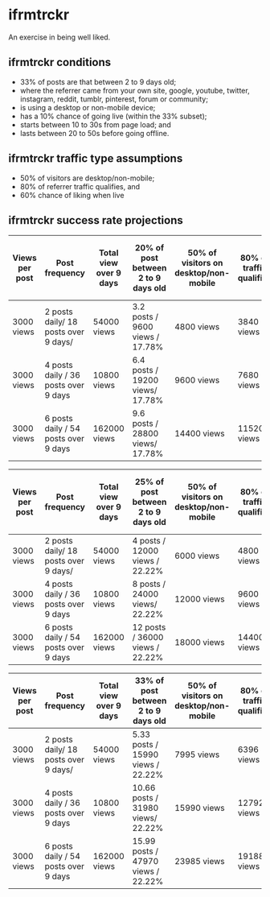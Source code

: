 # ifrmtrckr

An exercise in being well liked.

## ifrmtrckr conditions

- 33% of posts are that between 2 to 9 days old;
- where the referrer came from your own site, google, youtube, twitter, instagram, reddit, tumblr, pinterest, forum or community;
- is using a desktop or non-mobile device;
- has a 10% chance of going live (within the 33% subset);
- starts between 10 to 30s from page load; and
- lasts between 20 to 50s before going offline.

## ifrmtrckr traffic type assumptions 

- 50% of visitors are desktop/non-mobile;
- 80% of referrer traffic qualifies, and
- 60% chance of liking when live

## ifrmtrckr success rate projections

| Views per post | Post frequency                       | Total view over 9 days | 20% of post between 2 to 9 days old | 50% of visitors on desktop/non-mobile | 80% of traffic qualifies | 10% chance of going live | 60% chance of liking when live | Results over 9 days        | Results over 30 days      | Results in % |
| -------------- | ------------------------------------ | ---------------------- | ----------------------------------- | ------------------------------------- | ------------------------ | ------------------------ | ------------------------------ | -------------------------- | ------------------------- | ------------ |
| 3000 views     | 2 posts daily/ 18 posts over 9 days/ | 54000 views            | 3.2 posts / 9600 views / 17.78%     | 4800 views                            | 3840 views               | 384 views / 0.71%        | 230.4 views / likes            | 230.4 likes / 54000 views  | 768 likes / 180000 views  | 0.427%       |
| 3000 views     | 4 posts daily / 36 posts over 9 days | 10800 views            | 6.4 posts / 19200 views/ 17.78%     | 9600 views                            | 7680 views               | 768 views / 0.71%        | 460.8 views / likes            | 460.8 likes / 108000 views | 1536 likes / 360000 views | 0.427%       |
| 3000 views     | 6 posts daily / 54 posts over 9 days | 162000 views           | 9.6 posts / 28800 views/ 17.78%     | 14400 views                           | 11520 views              | 1152 views / 0.71%       | 691.2 views / likes            | 691.2 likes / 162000 views | 2304 likes / 540000 views | 0.427%       |



| Views per post | Post frequency                       | Total view over 9 days | 25% of post between 2 to 9 days old | 50% of visitors on desktop/non-mobile | 80% of traffic qualifies | 10% chance of going live | 60% chance of liking when live | Results over 9 days      | Results over 30 days      | Results in % |
| -------------- | ------------------------------------ | ---------------------- | ----------------------------------- | ------------------------------------- | ------------------------ | ------------------------ | ------------------------------ | ------------------------ | ------------------------- | ------------ |
| 3000 views     | 2 posts daily/ 18 posts over 9 days/ | 54000 views            | 4 posts / 12000 views / 22.22%      | 6000 views                            | 4800 views               | 480 views / 0.89%        | 288 views / likes              | 288 likes / 54000 views  | 960 likes / 180000 views  | 0.53%        |
| 3000 views     | 4 posts daily / 36 posts over 9 days | 10800 views            | 8 posts / 24000 views/ 22.22%       | 12000 views                           | 9600 views               | 960 views / 0.89%        | 576 views / likes              | 576 likes / 108000 views | 1920 likes / 360000 views | 0.53%        |
| 3000 views     | 6 posts daily / 54 posts over 9 days | 162000 views           | 12 posts / 36000 views / 22.22%     | 18000 views                           | 14400 views              | 1440 views / 0.89%       | 864 views / likes              | 864 likes / 162000 views | 2880 likes / 540000 views | 0.53%        |

| Views per post | Post frequency                       | Total view over 9 days | 33% of post between 2 to 9 days old | 50% of visitors on desktop/non-mobile | 80% of traffic qualifies | 10% chance of going live | 60% chance of liking when live | Results over 9 days          | Results over 30 days        | Results in % |
| -------------- | ------------------------------------ | ---------------------- | ----------------------------------- | ------------------------------------- | ------------------------ | ------------------------ | ------------------------------ | ---------------------------- | --------------------------- | ------------ |
| 3000 views     | 2 posts daily/ 18 posts over 9 days/ | 54000 views            | 5.33 posts / 15990 views / 22.22%   | 7995 views                            | 6396 views               | 639.6 views / 1.18%      | 383.76 views / likes           | 383.76 likes / 54000 views   | 1279.2 likes / 180000 views | 0.71%        |
| 3000 views     | 4 posts daily / 36 posts over 9 days | 10800 views            | 10.66 posts / 31980 views/ 22.22%   | 15990 views                           | 12792 views              | 1599 views / 1.18%       | 767.2 views / likes            | 767.2 likes / 108000 views   | 2558.4 likes / 360000 views | 0.71%        |
| 3000 views     | 6 posts daily / 54 posts over 9 days | 162000 views           | 15.99 posts / 47970 views / 22.22%  | 23985 views                           | 19188 views              | 2398.5 views / 1.18%     | 1151.28 views / likes          | 1151.28 likes / 162000 views | 3837.6 likes / 540000 views | 0.71%        |


